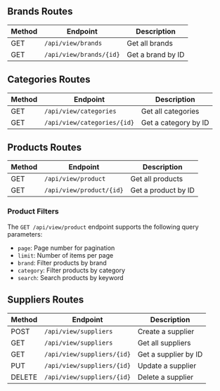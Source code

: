 ## Brands Routes

| Method | Endpoint | Description |
|--------|----------|-------------|
| GET | `/api/view/brands` | Get all brands |
| GET | `/api/view/brands/{id}` | Get a brand by ID |

## Categories Routes

| Method | Endpoint | Description |
|--------|----------|-------------|
| GET | `/api/view/categories` | Get all categories |
| GET | `/api/view/categories/{id}` | Get a category by ID |

## Products Routes

| Method | Endpoint | Description |
|--------|----------|-------------|
| GET | `/api/view/product` | Get all products |
| GET | `/api/view/product/{id}` | Get a product by ID |

### Product Filters

The `GET /api/view/product` endpoint supports the following query parameters:
- `page`: Page number for pagination
- `limit`: Number of items per page
- `brand`: Filter products by brand
- `category`: Filter products by category
- `search`: Search products by keyword

## Suppliers Routes

| Method | Endpoint | Description |
|--------|----------|-------------|
| POST | `/api/view/suppliers` | Create a supplier |
| GET | `/api/view/suppliers` | Get all suppliers |
| GET | `/api/view/suppliers/{id}` | Get a supplier by ID |
| PUT | `/api/view/suppliers/{id}` | Update a supplier |
| DELETE | `/api/view/suppliers/{id}` | Delete a supplier |
